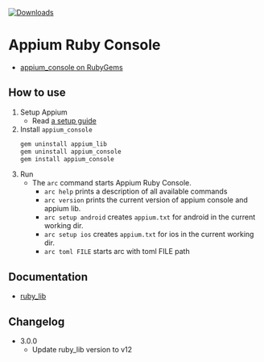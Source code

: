 [![Downloads](https://img.shields.io/gem/dt/appium_console.svg)](https://rubygems.org/gems/appium_console)

# Appium Ruby Console

- [appium_console on RubyGems](https://rubygems.org/gems/appium_console)

## How to use
1. Setup Appium
    - Read [a setup guide](http://appium.io/docs/en/about-appium/getting-started/?lang=en)
2. Install `appium_console`
    ```bash
    gem uninstall appium_lib
    gem uninstall appium_console
    gem install appium_console
    ```
3. Run
    - The `arc` command starts Appium Ruby Console.
        - `arc help` prints a description of all available commands
        - `arc version` prints the current version of appium console and appium lib.
        - `arc setup android` creates `appium.txt` for android in the current working dir.
        - `arc setup ios` creates `appium.txt` for ios in the current working dir.
        - `arc toml FILE` starts arc with toml FILE path

## Documentation

- [ruby_lib](https://github.com/appium/ruby_lib)

## Changelog
- 3.0.0
    - Update ruby_lib version to v12

